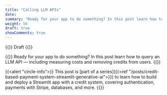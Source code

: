 ```yaml
---
title: "Calling LLM APIs"
date: 
summary: "Ready for your app to do something? In this post learn how to query an LLM API — including measuring costs and removing credits from users."
weight: 50
draft: true
showComments: true
---
```


{{<badge>}}
Draft
{{</badge>}}

{{<lead>}}
Ready for your app to do something? In this post learn how to query an LLM API — including measuring costs and removing credits from users.
{{</lead>}}

<!-- Series blurb -->
{{<alert "circle-info">}}
This post is [part of a series]({{<ref "/posts/credit-based-payment-system-streamlit-generative-ai">}}) to learn how to build and deploy a Streamlit app with a credit system, covering authentication, payments with Stripe, databases, and more.
{{</alert>}}

<!-- Series blurb -->
<!-- 
## Why Are We Talking About This

how to calculate costs.

## Requirements

### Choosing LLM Provider

## Calling an LLM API

### Setting Up Your Account

### Making API Requests

### Consuming Credits Properly

## Testing Your Consumption Workflow

## Next Steps -->
